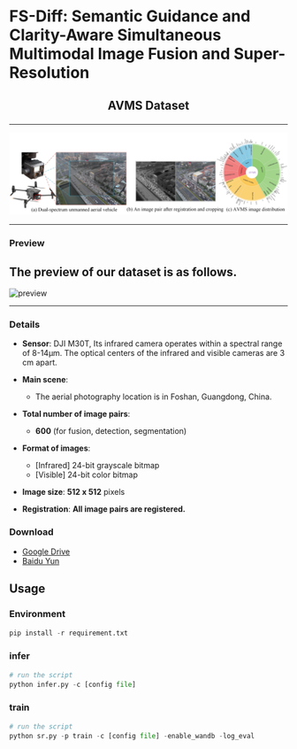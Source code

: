 # FS-Diff: Semantic Guidance and Clarity-Aware Simultaneous Multimodal Image Fusion and Super-Resolution
<h2> <p align="center"> AVMS Dataset </p> </h2> 

---

![AVMS](assets/1.png)

---



### Preview

The preview of our dataset is as follows. 
---

![preview](assets/2.png)

---

### Details

- **Sensor**: DJI M30T, Its infrared camera operates within a spectral range of 8-14µm. The optical centers of the infrared and visible cameras are 3 cm apart.


- **Main scene**:
    - The aerial photography location is in Foshan, Guangdong, China.

- **Total number of image pairs**:
    - **600** (for fusion, detection, segmentation)


- **Format of images**: 
   - [Infrared] 24-bit grayscale bitmap
   - [Visible]  24-bit color bitmap

- **Image size**: **512 x 512** pixels

- **Registration**: **All image pairs are registered.** 

### Download

- [Google Drive]()
- [Baidu Yun]()

## Usage
### Environment
```python
pip install -r requirement.txt
```

### infer
```python
# run the script
python infer.py -c [config file]
```
### train
```python
# run the script
python sr.py -p train -c [config file] -enable_wandb -log_eval
```
